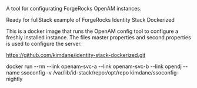 A tool for configurating ForgeRocks OpenAM instances.

Ready for fullStack example of ForgeRocks Identity Stack Dockerized

This is a docker image that runs the OpenAM config tool to configure a freshly installed 
instance. The files master.properties and second.properties is used to configure the server.

https://github.com/kimdane/identity-stack-dockerized.git

docker run --rm --link openam-svc-a --link openam-svc-b --link opendj --name ssoconfig -v /var/lib/id-stack/repo:/opt/repo kimdane/ssoconfig-nightly

